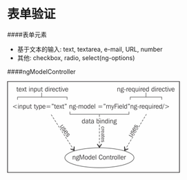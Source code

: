 # 表单验证

####表单元素
* 基于文本的输入: text, textarea, e-mail, URL, number
* 其他: checkbox, radio, select(ng-options)

####ngModelController

![](ngModel.jpg)



